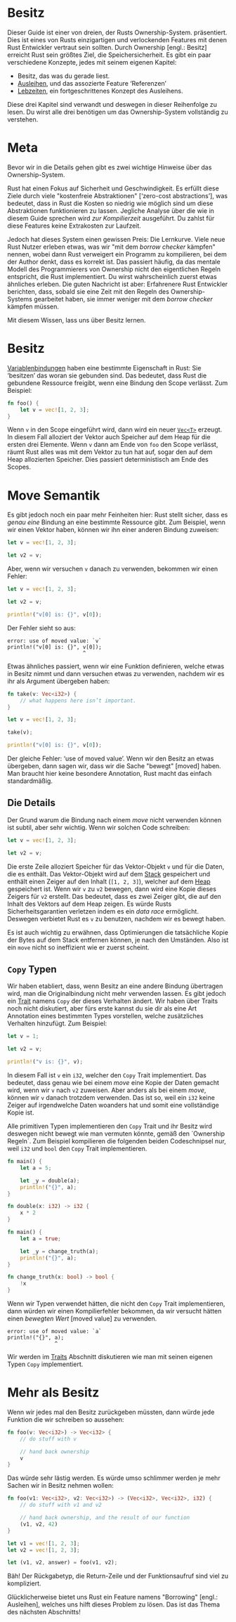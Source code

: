 # Besitz

Dieser Guide ist einer von dreien, der Rusts Ownership-System.
präsentiert. Dies ist eines von Rusts einzigartigen und verlockenden
Features mit denen Rust Entwickler vertraut sein sollten.
Durch Ownership [engl.: Besitz] erreicht Rust sein größtes Ziel,
die Speichersicherheit.
Es gibt ein paar verschiedene Konzepte, jedes mit seinem eigenen Kapitel:

* Besitz, das was du gerade liest.
* [Ausleihen][borrowing], und das assozierte Feature ‘Referenzen’
* [Lebzeiten][lifetimes], ein fortgeschrittenes Konzept des Ausleihens.

Diese drei Kapitel sind verwandt und deswegen in dieser Reihenfolge zu lesen.
Du wirst alle drei benötigen um das Ownership-System vollständig zu verstehen.

[borrowing]: Referenzen_Und_Ausleihen.md
[lifetimes]: Lebzeiten.md

# Meta

Bevor wir in die Details gehen gibt es zwei wichtige Hinweise über das
Ownership-System.

Rust hat einen Fokus auf Sicherheit und Geschwindigkeit.
Es erfüllt diese Ziele durch viele "kostenfreie Abstraktionen"
[‘zero-cost abstractions’], was bedeutet, dass in Rust die Kosten so niedrig
wie möglich sind um diese Abstraktionen funktionieren zu lassen.
Jegliche Analyse über die wie in diesem Guide sprechen wird
_zur Kompilierzeit_ ausgeführt. Du zahlst für diese Features
keine Extrakosten zur Laufzeit.

Jedoch hat dieses System einen gewissen Preis: Die Lernkurve.
Viele neue Rust Nutzer erleben etwas,
was wir "mit dem *borrow checker* kämpfen" nennen,
wobei dann Rust verweigert ein Programm zu kompilieren,
bei dem der Author denkt, dass es korrekt ist.
Das passiert häufig, da das mentale Modell des Programmierers von Ownership
nicht den eigentlichen Regeln entspricht, die Rust implementiert.
Du wirst wahrscheinlich zuerst etwas ähnliches erleben.
Die guten Nachricht ist aber:
Erfahrenere Rust Entwickler berichten, dass, sobald sie eine Zeit
mit den Regeln des Ownership-Systems gearbeitet haben, sie immer weniger
mit dem *borrow checker* kämpfen müssen. 

Mit diesem Wissen, lass uns über Besitz lernen.

# Besitz

[Variablenbindungen][bindings] haben eine bestimmte Eigenschaft in Rust:
Sie ‘besitzen’ das woran sie gebunden sind.
Das bedeutet, dass Rust die gebundene Ressource freigibt,
wenn eine Bindung den Scope verlässt. Zum Beispiel:

```rust
fn foo() {
    let v = vec![1, 2, 3];
}
```

Wenn `v` in den Scope eingeführt wird, dann wird ein neuer [`Vec<T>`][vect]
erzeugt. In diesem Fall alloziert der Vektor auch Speicher auf dem Heap für
die ersten drei Elemente. Wenn `v` dann am Ende von `foo` den Scope verlässt,
räumt Rust alles was mit dem Vektor zu tun hat auf, sogar den auf dem Heap
allozierten Speicher.
Dies passiert deterministisch am Ende des Scopes.

[vect]: https://doc.rust-lang.org/std/std/vec/struct.Vec.html
[heap]: Der_Stack_Und_Der_Heap.md
[bindings]: Variablenbindung.md

# Move Semantik

Es gibt jedoch noch ein paar mehr Feinheiten hier: Rust stellt sicher,
dass es _genau eine_ Bindung an eine bestimmte Ressource gibt.
Zum Beispiel, wenn wir einen Vektor haben, können wir ihn einer
anderen Bindung zuweisen:

```rust
let v = vec![1, 2, 3];

let v2 = v;
```

Aber, wenn wir versuchen `v` danach zu verwenden,
bekommen wir einen Fehler:

```rust
let v = vec![1, 2, 3];

let v2 = v;

println!("v[0] is: {}", v[0]);
```

Der Fehler sieht so aus:

```text
error: use of moved value: `v`
println!("v[0] is: {}", v[0]);
                        ^
```

Etwas ähnliches passiert, wenn wir eine Funktion definieren,
welche etwas in Besitz nimmt und dann versuchen etwas zu verwenden,
nachdem wir es ihr als Argument übergeben haben:

```rust
fn take(v: Vec<i32>) {
    // what happens here isn’t important.
}

let v = vec![1, 2, 3];

take(v);

println!("v[0] is: {}", v[0]);
```

Der gleiche Fehler: ‘use of moved value’.
Wenn wir den Besitz an etwas übergeben, dann sagen wir,
dass wir die Sache "bewegt" [moved] haben. Man braucht hier keine
besondere Annotation, Rust macht das einfach standardmäßig.

## Die Details

Der Grund warum die Bindung nach einem *move* nicht verwenden können ist
subtil, aber sehr wichtig. Wenn wir solchen Code schreiben:

```rust
let v = vec![1, 2, 3];

let v2 = v;
```

Die erste Zeile alloziert Speicher für das Vektor-Objekt `v` und für
die Daten, die es enthält. Das Vektor-Objekt wird auf dem [Stack][sh]
gespeichert und enthält einen Zeiger auf den Inhalt (`[1, 2, 3]`), welcher
auf dem [Heap][sh] gespeichert ist. Wenn wir `v` zu `v2` bewegen,
dann wird eine Kopie dieses Zeigers für `v2` erstellt.
Das bedeutet, dass es zwei Zeiger gibt, die auf den Inhalt des Vektors auf dem
Heap zeigen. Es würde Rusts Sicherheitsgarantien verletzen indem es ein
*data race* ermöglicht. Deswegen verbietet Rust es `v` zu benutzen,
nachdem wir es bewegt haben.

[sh]: Der_Stack_Und_Der_Heap.md

Es ist auch wichtig zu erwähnen, dass Optimierungen die tatsächliche Kopie
der Bytes auf dem Stack entfernen können, je nach den Umständen.
Also ist ein `move` nicht so ineffizient wie er zuerst scheint.

## `Copy` Typen

Wir haben etabliert, dass, wenn Besitz an eine andere Bindung übertragen wird,
man die Originalbindung nicht mehr verwenden lassen. Es gibt jedoch ein
[Trait][traits] namens `Copy` der dieses Verhalten ändert.
Wir haben über Traits noch nicht diskutiert, aber fürs erste kannst du sie
dir als eine Art Annotation eines bestimmten Types vorstellen,
welche zusätzliches Verhalten hinzufügt. Zum Beispiel:


```rust
let v = 1;

let v2 = v;

println!("v is: {}", v);
```

In diesem Fall ist `v` ein `i32`, welcher den `Copy` Trait implementiert.
Das bedeutet, dass genau wie bei einem *move* eine Kopie der Daten gemacht
wird, wenn wir `v` nach `v2` zuweisen. Aber anders als bei einem *move*,
können wir `v` danach trotzdem verwenden. Das ist so, weil ein `i32`
keine Zeiger auf irgendwelche Daten woanders hat und somit eine
vollständige Kopie ist.

Alle primitiven Typen implementieren den `Copy` Trait und ihr Besitz
wird deswegen nicht bewegt wie man vermuten könnte, gemäß den
´Ownership Regeln´. Zum Beispiel kompilieren die folgenden beiden
Codeschnipsel nur, weil `i32` und `bool` den `Copy` Trait implementieren.

```rust
fn main() {
    let a = 5;

    let _y = double(a);
    println!("{}", a);
}

fn double(x: i32) -> i32 {
    x * 2
}
```

```rust
fn main() {
    let a = true;

    let _y = change_truth(a);
    println!("{}", a);
}

fn change_truth(x: bool) -> bool {
    !x
}
```

Wenn wir Typen verwendet hätten, die nicht den `Copy` Trait implementieren,
dann würden wir einen Kompilierfehler bekommen, da wir versucht hätten
einen *bewegten Wert* [moved value] zu verwenden.

```text
error: use of moved value: `a`
println!("{}", a);
               ^
```

Wir werden im [Traits][traits] Abschnitt diskutieren wie
man mit seinen eigenen Typen `Copy` implementiert.

[traits]: Traits.md

# Mehr als Besitz

Wenn wir jedes mal den Besitz zurückgeben müssten,
dann würde jede Funktion die wir schreiben so aussehen: 

```rust
fn foo(v: Vec<i32>) -> Vec<i32> {
    // do stuff with v

    // hand back ownership
    v
}
```

Das würde sehr lästig werden. Es würde umso schlimmer werden je mehr
Sachen wir in Besitz nehmen wollen:

```rust
fn foo(v1: Vec<i32>, v2: Vec<i32>) -> (Vec<i32>, Vec<i32>, i32) {
    // do stuff with v1 and v2

    // hand back ownership, and the result of our function
    (v1, v2, 42)
}

let v1 = vec![1, 2, 3];
let v2 = vec![1, 2, 3];

let (v1, v2, answer) = foo(v1, v2);
```

Bäh! Der Rückgabetyp, die Return-Zeile und der Funktionsaufruf sind
viel zu kompliziert.

Glücklicherweise bietet uns Rust ein Feature namens "Borrowing"
[engl.: Ausleihen], welches uns hilft dieses Problem zu lösen.
Das ist das Thema des nächsten Abschnitts!
